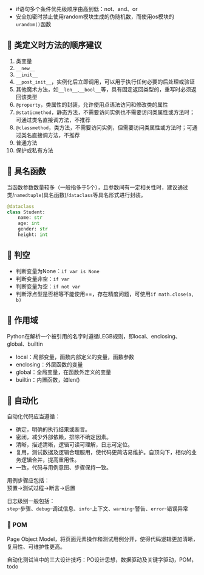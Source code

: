 * if语句多个条件优先级顺序由高到低：not、and、or
* 安全加密时禁止使用random模块生成的伪随机数，而使用os模块的`urandom()`函数

## 📌 类定义时方法的顺序建议

1. 类变量
2. `__new__`
3. `__init__`
4. `__post_init__`，实例化后立即调用，可以用于执行任何必要的后处理或验证
5. 其他魔术方法，如`__len__`,`__bool__`等，具有固定返回类型的，重写时必须返回该类型
6. `@property`，类属性的封装，允许使用点语法访问和修改类的属性
7. `@staticmethod`，静态方法，不需要访问实例也不需要访问类属性或方法时；可通过类名直接调方法，不推荐
8. `@classmethod`，类方法，不需要访问实例，但需要访问类属性或方法时；可通过类名直接调方法，不推荐
9. 普通方法
10. 保护或私有方法

## 📌 具名函数

当函数参数数量较多（一般指多于5个），且参数间有一定相关性时，建议通过类/`namedtuple`(具名函数)/`dataclass`等具名形式进行封装。

```python
@dataclass
class Student:
	name: str
	age: int
	gender: str
	height: int
```

## 📌 判空

* 判断变量为None：`if var is None`
* 判断变量非空：`if var`
* 判断变量为空：`if not var`
* 判断浮点型是否相等不能使用==，存在精度问题，可使用`if math.close(a, b)`

## 📌 作用域

Python在解析一个被引用的名字时遵循LEGB规则，即local、enclosing、global、builtin

* local：局部变量，函数内部定义的变量，函数参数
* enclosing：外层函数的变量
* global：全局变量，在函数外定义的变量
* builtin：内置函数，如len()

## 📌 自动化

自动化代码应当遵循：

* 确定，明确的执行结果或断言。
* 密闭，减少外部依赖，排除不确定因素。
* 清晰，描述清晰，逻辑可读可理解，日志可定位。
* 复用，测试数据及逻辑合理服用，使代码更简洁易维护。自顶向下，相似的业务逻辑合并，提高重用性。
* 一致，代码与用例意图、步骤保持一致。

用例步骤应包括：  
预置->测试过程->断言->后置

日志级别一般包括：  
`step`-步骤、`debug`-调试信息、`info`-上下文、`warning`-警告、`error`-错误异常

### 🚁 POM

Page Object Model，将页面元素操作和测试用例分开，使得代码逻辑更加清晰，复用性、可维护性更高。

自动化测试当中的三大设计技巧：PO设计思想，数据驱动及关键字驱动，POM，todo